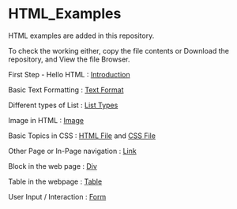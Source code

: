 # HTML_Examples
HTML examples are added in this repository.

To check the working either, copy the file contents or Download the repository, and View the file Browser.

First Step - Hello HTML : [Introduction](HTML_Intro.html)

Basic Text Formatting : [Text Format](Text_Formatting.html)

Different types of List : [List Types](List_Types.html)

Image in HTML : [Image](Image.html)

Basic Topics in CSS : [HTML File](CSS_Types.html) and [CSS File](CSS_Types_Style.css)

Other Page or In-Page navigation : [Link](Links_Types.html)

Block in the web page : [Div](Div_Tag.html)

Table in the webpage : [Table](Table_Tag.html)

User Input / Interaction : [Form](Form_Tag.html)